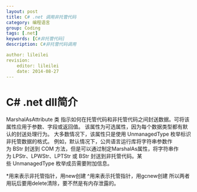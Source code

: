 ```yaml
---
layout: post
title: C# .net 调用非托管代码
category: 编程语言
group: Coding
tags: [.net]
keywords: [C#非托管代码]
description: C#非托管代码调用

author: lileilei
revision:
    editor: lileilei
    date: 2014-08-27
---
```


# C# .net dll简介

MarshalAsAttribute 类
指示如何在托管代码和非托管代码之间封送数据。可将该属性应用于参数、字段或返回值。
该属性为可选属性，因为每个数据类型都有默认的封送处理行为。
大多数情况下，该属性只是使用 UnmanagedType 枚举标识非托管数据的格式。
例如，默认情况下，公共语言运行库将字符串参数作为 BStr 封送到 COM 方法，但是可以通过制定MarshalAs属性，将字符串作为 LPStr、LPWStr、LPTStr 或 BStr 封送到非托管代码。某些 UnmanagedType 枚举成员需要附加信息。



*用来表示非托管指针，用new创建
^用来表示托管指针，用gcnew创建
所以两者用玩后要用delete清除，要不然是有内存泄露的。